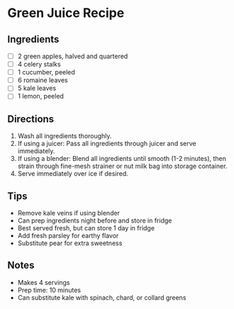 # Green Juice Recipe

## Ingredients
- [ ] 2 green apples, halved and quartered
- [ ] 4 celery stalks
- [ ] 1 cucumber, peeled
- [ ] 6 romaine leaves
- [ ] 5 kale leaves
- [ ] 1 lemon, peeled

## Directions
1. Wash all ingredients thoroughly.
2. If using a juicer: Pass all ingredients through juicer and serve immediately.
3. If using a blender: Blend all ingredients until smooth (1-2 minutes), then strain through fine-mesh strainer or nut milk bag into storage container.
4. Serve immediately over ice if desired.

## Tips
- Remove kale veins if using blender
- Can prep ingredients night before and store in fridge
- Best served fresh, but can store 1 day in fridge
- Add fresh parsley for earthy flavor
- Substitute pear for extra sweetness

## Notes
- Makes 4 servings
- Prep time: 10 minutes
- Can substitute kale with spinach, chard, or collard greens